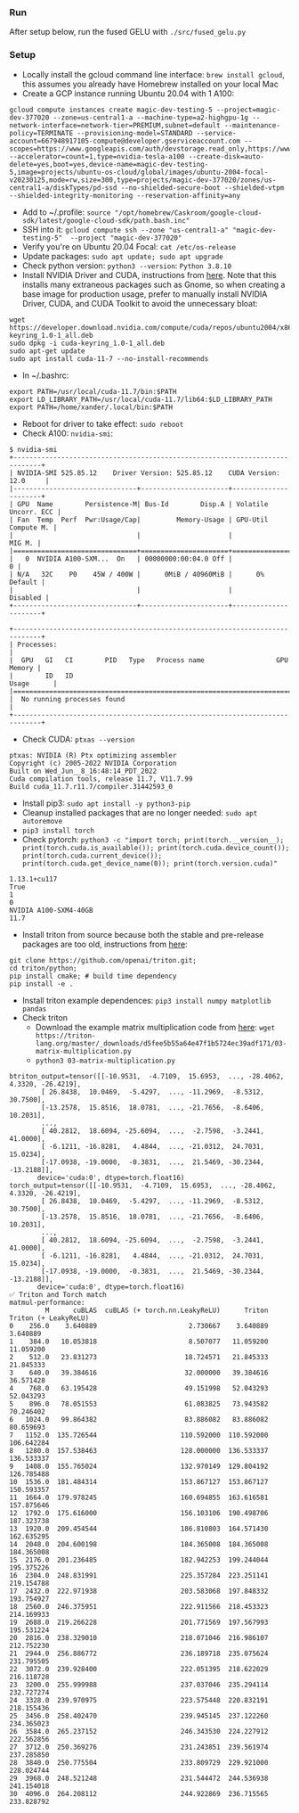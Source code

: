 ### Run
After setup below, run the fused GELU with `./src/fused_gelu.py`

### Setup
- Locally install the gcloud command line interface: `brew install gcloud`, this assumes you already have Homebrew installed on your local Mac
- Create a GCP instance running Ubuntu 20.04 with 1 A100:
```
gcloud compute instances create magic-dev-testing-5 --project=magic-dev-377020 --zone=us-central1-a --machine-type=a2-highgpu-1g --network-interface=network-tier=PREMIUM,subnet=default --maintenance-policy=TERMINATE --provisioning-model=STANDARD --service-account=667948917105-compute@developer.gserviceaccount.com --scopes=https://www.googleapis.com/auth/devstorage.read_only,https://www.googleapis.com/auth/logging.write,https://www.googleapis.com/auth/monitoring.write,https://www.googleapis.com/auth/servicecontrol,https://www.googleapis.com/auth/service.management.readonly,https://www.googleapis.com/auth/trace.append --accelerator=count=1,type=nvidia-tesla-a100 --create-disk=auto-delete=yes,boot=yes,device-name=magic-dev-testing-5,image=projects/ubuntu-os-cloud/global/images/ubuntu-2004-focal-v20230125,mode=rw,size=300,type=projects/magic-dev-377020/zones/us-central1-a/diskTypes/pd-ssd --no-shielded-secure-boot --shielded-vtpm --shielded-integrity-monitoring --reservation-affinity=any
```
- Add to ~/.profile: `source "/opt/homebrew/Caskroom/google-cloud-sdk/latest/google-cloud-sdk/path.bash.inc"`
- SSH into it: `gcloud compute ssh --zone "us-central1-a" "magic-dev-testing-5"  --project "magic-dev-377020"`
- Verify you're on Ubuntu 20.04 Focal: `cat /etc/os-release`
- Update packages: `sudo apt update; sudo apt upgrade`
- Check python version: `python3 --version`: `Python 3.8.10`
- Install NVIDIA Driver and CUDA, instructions from [here](https://docs.nvidia.com/datacenter/tesla/tesla-installation-notes/index.html). Note that this installs many extraneous packages such as Gnome, so when creating a base image for production usage, prefer to manually install NVIDIA Driver, CUDA, and CUDA Toolkit to avoid the unnecessary bloat:
```
wget https://developer.download.nvidia.com/compute/cuda/repos/ubuntu2004/x86_64/cuda-keyring_1.0-1_all.deb
sudo dpkg -i cuda-keyring_1.0-1_all.deb
sudo apt-get update
sudo apt install cuda-11-7 --no-install-recommends
```
- In ~/.bashrc:
```
export PATH=/usr/local/cuda-11.7/bin:$PATH
export LD_LIBRARY_PATH=/usr/local/cuda-11.7/lib64:$LD_LIBRARY_PATH
export PATH=/home/xander/.local/bin:$PATH
```
- Reboot for driver to take effect: `sudo reboot`
- Check A100: `nvidia-smi`:
```
$ nvidia-smi
+-----------------------------------------------------------------------------+
| NVIDIA-SMI 525.85.12    Driver Version: 525.85.12    CUDA Version: 12.0     |
|-------------------------------+----------------------+----------------------+
| GPU  Name        Persistence-M| Bus-Id        Disp.A | Volatile Uncorr. ECC |
| Fan  Temp  Perf  Pwr:Usage/Cap|         Memory-Usage | GPU-Util  Compute M. |
|                               |                      |               MIG M. |
|===============================+======================+======================|
|   0  NVIDIA A100-SXM...  On   | 00000000:00:04.0 Off |                    0 |
| N/A   32C    P0    45W / 400W |      0MiB / 40960MiB |      0%      Default |
|                               |                      |             Disabled |
+-------------------------------+----------------------+----------------------+

+-----------------------------------------------------------------------------+
| Processes:                                                                  |
|  GPU   GI   CI        PID   Type   Process name                  GPU Memory |
|        ID   ID                                                   Usage      |
|=============================================================================|
|  No running processes found                                                 |
+-----------------------------------------------------------------------------+
```
- Check CUDA: `ptxas --version`
```
ptxas: NVIDIA (R) Ptx optimizing assembler
Copyright (c) 2005-2022 NVIDIA Corporation
Built on Wed_Jun__8_16:48:14_PDT_2022
Cuda compilation tools, release 11.7, V11.7.99
Build cuda_11.7.r11.7/compiler.31442593_0
```
- Install pip3: `sudo apt install -y python3-pip`
- Cleanup installed packages that are no longer needed: `sudo apt autoremove`
- `pip3 install torch`
- Check pytorch: `python3 -c "import torch; print(torch.__version__); print(torch.cuda.is_available()); print(torch.cuda.device_count()); print(torch.cuda.current_device()); print(torch.cuda.get_device_name(0)); print(torch.version.cuda)"`
```
1.13.1+cu117
True
1
0
NVIDIA A100-SXM4-40GB
11.7
```
- Install triton from source because both the stable and pre-release packages are too old, instructions from [here](https://github.com/openai/triton#install-from-source):
```
git clone https://github.com/openai/triton.git;
cd triton/python;
pip install cmake; # build time dependency
pip install -e .
```
- Install triton example dependences: `pip3 install numpy matplotlib pandas`
- Check triton
    - Download the example matrix multiplication code from [here](https://triton-lang.org/master/getting-started/tutorials/03-matrix-multiplication.html): `wget https://triton-lang.org/master/_downloads/d5fee5b55a64e47f1b5724ec39adf171/03-matrix-multiplication.py`
    - `python3 03-matrix-multiplication.py`
```
btriton_output=tensor([[-10.9531,  -4.7109,  15.6953,  ..., -28.4062,   4.3320, -26.4219],
        [ 26.8438,  10.0469,  -5.4297,  ..., -11.2969,  -8.5312,  30.7500],
        [-13.2578,  15.8516,  18.0781,  ..., -21.7656,  -8.6406,  10.2031],
        ...,
        [ 40.2812,  18.6094, -25.6094,  ...,  -2.7598,  -3.2441,  41.0000],
        [ -6.1211, -16.8281,   4.4844,  ..., -21.0312,  24.7031,  15.0234],
        [-17.0938, -19.0000,  -0.3831,  ...,  21.5469, -30.2344, -13.2188]],
       device='cuda:0', dtype=torch.float16)
torch_output=tensor([[-10.9531,  -4.7109,  15.6953,  ..., -28.4062,   4.3320, -26.4219],
        [ 26.8438,  10.0469,  -5.4297,  ..., -11.2969,  -8.5312,  30.7500],
        [-13.2578,  15.8516,  18.0781,  ..., -21.7656,  -8.6406,  10.2031],
        ...,
        [ 40.2812,  18.6094, -25.6094,  ...,  -2.7598,  -3.2441,  41.0000],
        [ -6.1211, -16.8281,   4.4844,  ..., -21.0312,  24.7031,  15.0234],
        [-17.0938, -19.0000,  -0.3831,  ...,  21.5469, -30.2344, -13.2188]],
       device='cuda:0', dtype=torch.float16)
✅ Triton and Torch match
matmul-performance:
         M      cuBLAS  cuBLAS (+ torch.nn.LeakyReLU)      Triton  Triton (+ LeakyReLU)
0    256.0    3.640889                       2.730667    3.640889              3.640889
1    384.0   10.053818                       8.507077   11.059200             11.059200
2    512.0   23.831273                      18.724571   21.845333             21.845333
3    640.0   39.384616                      32.000000   39.384616             36.571428
4    768.0   63.195428                      49.151998   52.043293             52.043293
5    896.0   78.051553                      61.083825   73.943582             70.246402
6   1024.0   99.864382                      83.886082   83.886082             80.659693
7   1152.0  135.726544                     110.592000  110.592000            106.642284
8   1280.0  157.538463                     128.000000  136.533337            136.533337
9   1408.0  155.765024                     132.970149  129.804192            126.785488
10  1536.0  181.484314                     153.867127  153.867127            150.593357
11  1664.0  179.978245                     160.694855  163.616581            157.875646
12  1792.0  175.616000                     156.103106  190.498706            187.323738
13  1920.0  209.454544                     186.810803  164.571430            162.635295
14  2048.0  204.600198                     184.365008  184.365008            184.365008
15  2176.0  201.236485                     182.942253  199.244044            195.375226
16  2304.0  248.831991                     225.357284  223.251141            219.154788
17  2432.0  222.971938                     203.583068  197.848332            193.754927
18  2560.0  246.375951                     222.911566  218.453323            214.169933
19  2688.0  219.266228                     201.771569  197.567993            195.531224
20  2816.0  238.329010                     218.071046  216.986107            212.752230
21  2944.0  256.886772                     236.189718  235.075624            231.795505
22  3072.0  239.928400                     222.051395  218.622029            216.118728
23  3200.0  255.999988                     237.037046  235.294114            232.727274
24  3328.0  239.970975                     223.575448  220.832191            218.155436
25  3456.0  258.402470                     239.945145  237.122260            234.365023
26  3584.0  265.237152                     246.343530  224.227912            222.562856
27  3712.0  250.369276                     231.243851  239.561974            237.285850
28  3840.0  250.775504                     233.809729  229.921000            228.024744
29  3968.0  248.521248                     231.544472  244.536938            241.154018
30  4096.0  264.208112                     244.922869  236.715565            233.828792
```
